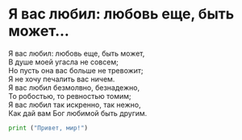 # **Я вас любил: любовь еще, быть может…**
Я вас любил: любовь еще, быть может,  
В душе моей угасла не совсем;  
Но пусть она вас больше не тревожит;  
Я не хочу печалить вас ничем.  
Я вас любил безмолвно, безнадежно,   
То робостью, то ревностью томим;   
Я вас любил так искренно, так нежно,  
Как дай вам Бог любимой быть другим.  
```python
print ("Привет, мир!")
```
